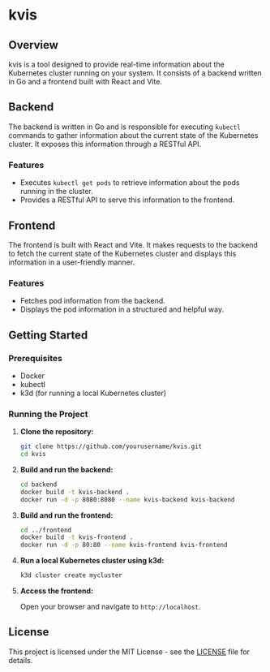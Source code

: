 # kvis

## Overview

kvis is a tool designed to provide real-time information about the Kubernetes cluster running on your system. It consists of a backend written in Go and a frontend built with React and Vite.

## Backend

The backend is written in Go and is responsible for executing `kubectl` commands to gather information about the current state of the Kubernetes cluster. It exposes this information through a RESTful API.

### Features

- Executes `kubectl get pods` to retrieve information about the pods running in the cluster.
- Provides a RESTful API to serve this information to the frontend.

## Frontend

The frontend is built with React and Vite. It makes requests to the backend to fetch the current state of the Kubernetes cluster and displays this information in a user-friendly manner.

### Features

- Fetches pod information from the backend.
- Displays the pod information in a structured and helpful way.

## Getting Started

### Prerequisites

- Docker
- kubectl
- k3d (for running a local Kubernetes cluster)

### Running the Project

1. **Clone the repository:**

    ```sh
    git clone https://github.com/yourusername/kvis.git
    cd kvis
    ```

2. **Build and run the backend:**

    ```sh
    cd backend
    docker build -t kvis-backend .
    docker run -d -p 8080:8080 --name kvis-backend kvis-backend
    ```

3. **Build and run the frontend:**

    ```sh
    cd ../frontend
    docker build -t kvis-frontend .
    docker run -d -p 80:80 --name kvis-frontend kvis-frontend
    ```

4. **Run a local Kubernetes cluster using k3d:**

    ```sh
    k3d cluster create mycluster
    ```

5. **Access the frontend:**

    Open your browser and navigate to `http://localhost`.

## License

This project is licensed under the MIT License - see the [LICENSE](http://_vscodecontentref_/1) file for details.
